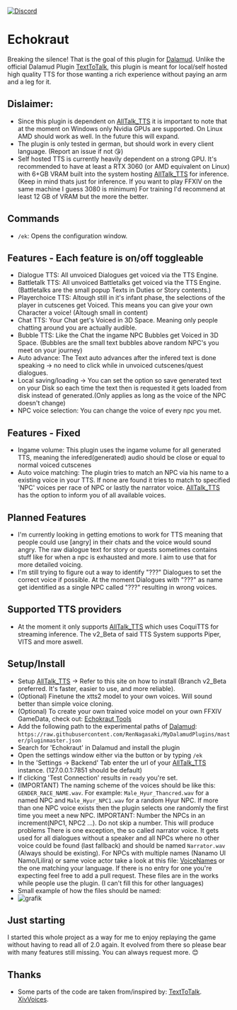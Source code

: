 [![Discord](https://img.shields.io/badge/Join-Discord-blue)](https://discord.gg/5gesjDfDBr)

# Echokraut
Breaking the silence! That is the goal of this plugin for [Dalamud](https://github.com/goatcorp/Dalamud). Unlike the official Dalamud Plugin [TextToTalk](https://github.com/karashiiro/TextToTalk), this plugin is meant for local/self hosted high quality TTS for those wanting a rich experience without paying an arm and a leg for it.

## Dislaimer: 
* Since this plugin is dependent on [AllTalk_TTS](https://github.com/erew123/alltalk_tts) it is important to note that at the moment on Windows only Nvidia GPUs are supported. On Linux AMD should work as well. In the future this will expand.
* The plugin is only tested in german, but should work in every client language. (Report an issue if not 😘)
* Self hosted TTS is currently heavily dependent on a strong GPU. It's recommended to have at least a RTX 3060 (or AMD equivalent on Linux) with 6+GB VRAM built into the system hosting [AllTalk_TTS](https://github.com/erew123/alltalk_tts) for inference. (Keep in mind thats just for inference. If you want to play FFXIV on the same machine I guess 3080 is minimum) For training I'd recommend at least 12 GB of VRAM but the more the better.

## Commands
* `/ek`: Opens the configuration window.

## Features - Each feature is on/off toggleable
* Dialogue TTS: All unvoiced Dialogues get voiced via the TTS Engine.
* Battletalk TTS: All unvoiced Battletalks get voiced via the TTS Engine. (Battletalks are the small popup Texts in Duties or Story contents.)
* Playerchoice TTS: Altough still in it's infant phase, the selections of the player in cutscenes get Voiced. This means you can give your own Character a voice! (Altough small in content)
* Chat TTS: Your Chat get's Voiced in 3D Space. Meaning only people chatting around you are actually audible.
* Bubble TTS: Like the Chat the ingame NPC Bubbles get Voiced in 3D Space. (Bubbles are the small text bubbles above random NPC's you meet on your journey)
* Auto advance: The Text auto advances after the infered text is done speaking -> no need to click while in unvoiced cutscenes/quest dialogues.
* Local saving/loading -> You can set the option so save generated text on your Disk so each time the text then is requested it gets loaded from disk instead of generated.(Only applies as long as the voice of the NPC doesn't change)
* NPC voice selection: You can change the voice of every npc you met.

## Features - Fixed
* Ingame volume: This plugin uses the ingame volume for all generated TTS, meaning the infered(generated) audio should be close or equal to normal voiced cutscenes
* Auto voice matching: The plugin tries to match an NPC via his name to a existing voice in your TTS. If none are found it tries to match to specified 'NPC' voices per race of NPC or lastly the narrator voice. [AllTalk_TTS](https://github.com/erew123/alltalk_tts) has the option to inform you of all available voices.

## Planned Features
* I'm currently looking in getting emotions to work for TTS meaning that people could use [angry] in their chats and the voice would sound angry. The raw dialogue text for story or quests sometimes contains stuff like <pant> for when a npc is exhausted and more. I aim to use that for more detailed voicing.
* I'm still trying to figure out a way to identify "???" Dialogues to set the correct voice if possible. At the moment Dialogues with "???" as name get identified as a single NPC called "???" resulting in wrong voices.
  
## Supported TTS providers
* At the moment it only supports [AllTalk_TTS](https://github.com/erew123/alltalk_tts) which uses CoquiTTS for streaming inference.
  The v2_Beta of said TTS System supports Piper, VITS and more aswell.

## Setup/Install
* Setup [AllTalk_TTS](https://github.com/erew123/alltalk_tts) -> Refer to this site on how to install (Branch v2_Beta preferred. It's faster, easier to use, and more reliable).
* (Optional) Finetune the xtts2 model to your own voices. Will sound better than simple voice cloning.
* (Optional) To create your own trained voice model on your own FFXIV GameData, check out: [Echokraut Tools](https://github.com/RenNagasaki/Echokraut-Tools)
* Add the following path to the experimental paths of [Dalamud](https://github.com/goatcorp/Dalamud): `https://raw.githubusercontent.com/RenNagasaki/MyDalamudPlugins/master/pluginmaster.json`
* Search for 'Echokraut' in Dalamud and install the plugin
* Open the settings window either via the button or by typing `/ek`
* In the 'Settings -> Backend' Tab enter the url of your [AllTalk_TTS](https://github.com/erew123/alltalk_tts) instance. (127.0.0.1:7851 should be default)
* If clicking 'Test Connection' results in `ready` you're set.
* (IMPORTANT) The naming scheme of the voices should be like this: `GENDER_RACE_NAME.wav`.
  For example: `Male_Hyur_Thancred.wav` for a named NPC
  and `Male_Hyur_NPC1.wav` for a random Hyur NPC. If more than one NPC voice exists then the plugin selects one randomly the first time you meet a new NPC. IMPORTANT: Number the NPCs in an increment(NPC1, NPC2 ...). Do not skip a number. This will produce problems
  There is one exception, the so called narrator voice. It gets used for all dialogues without a speaker and all NPCs where no other voice could be found (last fallback) and should be named `Narrator.wav` (Always should be existing).
  For NPCs with multiple names (Nanamo Ul Namo/Lilira) or same voice actor take a look at this file: [VoiceNames](https://github.com/RenNagasaki/Echokraut/blob/master/Echokraut/Resources/VoiceNamesDE.json) or the one matching your language. If there is no entry for one you're expecting feel free to add a pull request. These files are in the works while people use the plugin. (I can't fill this for other languages)
* Small example of how the files should be named:
* ![grafik](https://github.com/user-attachments/assets/7a879f5d-9753-423b-a6cc-850871f6eba9)

## Just starting
I started this whole project as a way for me to enjoy replaying the game without having to read all of 2.0 again. It evolved from there so please bear with many features still missing. You can always request more. 😊

## Thanks
* Some parts of the code are taken from/inspired by:
    [TextToTalk](https://github.com/karashiiro/TextToTalk).
    [XivVoices](https://github.com/arcsidian/XivVoices).
